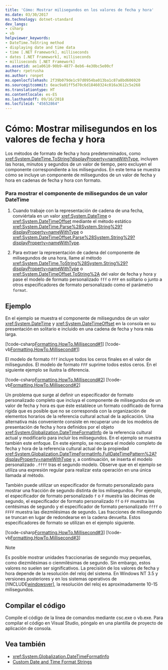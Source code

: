 ```yaml
---
title: 'Cómo: Mostrar milisegundos en los valores de fecha y hora'
ms.date: 03/30/2017
ms.technology: dotnet-standard
dev_langs:
- csharp
- vb
helpviewer_keywords:
- DateTime.ToString method
- displaying date and time data
- time [.NET Framework], milliseconds
- dates [.NET Framework], milliseconds
- milliseconds [.NET Framework]
ms.assetid: ae1a0610-90b9-4877-8eb6-4e30bc5e00cf
author: rpetrusha
ms.author: ronpet
ms.openlocfilehash: 2f39b079de1c97d0954ba013ba1c87a8bd606920
ms.sourcegitcommit: 6eac9a01ff5d70c6d18460324c016a3612c5e268
ms.translationtype: HT
ms.contentlocale: es-ES
ms.lasthandoff: 09/16/2018
ms.locfileid: "45652864"
---
```

# <a name="how-to-display-milliseconds-in-date-and-time-values"></a>Cómo: Mostrar milisegundos en los valores de fecha y hora
Los métodos de formato de fecha y hora predeterminados, como <xref:System.DateTime.ToString?displayProperty=nameWithType>, incluyen las horas, minutos y segundos de un valor de tiempo, pero excluyen el componente correspondiente a los milisegundos. En este tema se muestra cómo se incluye un componente de milisegundos de un valor de fecha y hora en cadenas de fecha y hora con formato.  
  
### <a name="to-display-the-millisecond-component-of-a-datetime-value"></a>Para mostrar el componente de milisegundos de un valor DateTime  
  
1.  Cuando trabaje con la representación de cadena de una fecha, conviértala en un valor <xref:System.DateTime> o <xref:System.DateTimeOffset> mediante el método estático <xref:System.DateTime.Parse%28System.String%29?displayProperty=nameWithType> o <xref:System.DateTimeOffset.Parse%28System.String%29?displayProperty=nameWithType>.  
  
2.  Para extraer la representación de cadena del componente de milisegundos de una hora, llame al método <xref:System.DateTime.ToString%28System.String%29?displayProperty=nameWithType> o <xref:System.DateTimeOffset.ToString%2A> del valor de fecha y hora y pase el modelo de formato personalizado `fff` o `FFF` en solitario o junto a otros especificadores de formato personalizado como el parámetro `format`.  
  
## <a name="example"></a>Ejemplo  
 En el ejemplo se muestra el componente de milisegundos de un valor <xref:System.DateTime> y <xref:System.DateTimeOffset> en la consola en su presentación en solitario e incluido en una cadena de fecha y hora más larga.  
  
 [!code-csharp[Formatting.HowTo.Millisecond#1](../../../samples/snippets/csharp/VS_Snippets_CLR/Formatting.HowTo.Millisecond/cs/Millisecond.cs#1)]
 [!code-vb[Formatting.HowTo.Millisecond#1](../../../samples/snippets/visualbasic/VS_Snippets_CLR/Formatting.HowTo.Millisecond/vb/Millisecond.vb#1)]  
  
 El modelo de formato `fff` incluye todos los ceros finales en el valor de milisegundos. El modelo de formato `FFF` suprime todos estos ceros. En el siguiente ejemplo se ilustra la diferencia.  
  
 [!code-csharp[Formatting.HowTo.Millisecond#2](../../../samples/snippets/csharp/VS_Snippets_CLR/Formatting.HowTo.Millisecond/cs/Millisecond.cs#2)]
 [!code-vb[Formatting.HowTo.Millisecond#2](../../../samples/snippets/visualbasic/VS_Snippets_CLR/Formatting.HowTo.Millisecond/vb/Millisecond.vb#2)]  
  
 Un problema que surge al definir un especificador de formato personalizado completo que incluya el componente de milisegundos de un valor de fecha y hora es que éste establece un formato codificado de forma rígida que es posible que no se corresponda con la organización de elementos horarios de la referencia cultural actual de la aplicación. Una alternativa más conveniente consiste en recuperar uno de los modelos de presentación de fecha y hora definidos por el objeto <xref:System.Globalization.DateTimeFormatInfo> de la referencia cultural actual y modificarlo para incluir los milisegundos. En el ejemplo se muestra también este enfoque. En este ejemplo, se recupera el modelo completo de fecha y hora de la referencia cultural actual de la propiedad <xref:System.Globalization.DateTimeFormatInfo.FullDateTimePattern%2A?displayProperty=nameWithType> y, a continuación, se inserta el modelo personalizado `.ffff` tras el segundo modelo. Observe que en el ejemplo se utiliza una expresión regular para realizar esta operación en una única llamada al método.  
  
 También puede utilizar un especificador de formato personalizado para mostrar una fracción de segundo distinta de los milisegundos. Por ejemplo, el especificador de formato personalizado `f` o `F` muestra las décimas de segundo, el especificador de formato personalizado `ff` o `FF` muestra las centésimas de segundo y el especificador de formato personalizado `ffff` o `FFFF` muestra las diezmilésimas de segundo. Las fracciones de milisegundo se truncan en lugar de redondearse en la cadena devuelta. Estos especificadores de formato se utilizan en el ejemplo siguiente.  
  
 [!code-csharp[Formatting.HowTo.Millisecond#3](../../../samples/snippets/csharp/VS_Snippets_CLR/Formatting.HowTo.Millisecond/cs/Millisecond.cs#3)]
 [!code-vb[Formatting.HowTo.Millisecond#3](../../../samples/snippets/visualbasic/VS_Snippets_CLR/Formatting.HowTo.Millisecond/vb/Millisecond.vb#3)]  
  
> [!NOTE]
>  Es posible mostrar unidades fraccionarias de segundo muy pequeñas, como diezmilésimas o cienmilésimas de segundo. Sin embargo, estos valores no suelen ser significativos. La precisión de los valores de fecha y hora depende de la resolución del reloj del sistema. En Windows NT 3.5 y versiones posteriores y en los sistemas operativos de [!INCLUDE[windowsver](../../../includes/windowsver-md.md)], la resolución del reloj es aproximadamente 10-15 milisegundos.  
  
## <a name="compiling-the-code"></a>Compilar el código  
 Compile el código de la línea de comandos mediante csc.exe o vb.exe. Para compilar el código en Visual Studio, póngalo en una plantilla de proyecto de aplicación de consola.  
  
## <a name="see-also"></a>Vea también

- <xref:System.Globalization.DateTimeFormatInfo>  
- [Custom Date and Time Format Strings](../../../docs/standard/base-types/custom-date-and-time-format-strings.md)
